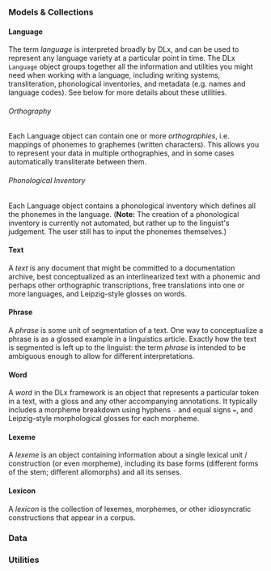 ### Models & Collections

#### Language
The term *language* is interpreted broadly by DLx, and can be used to represent any language variety at a particular point in time. The DLx `Language` object groups together all the information and utilities you might need when working with a language, including writing systems, transliteration, phonological inventories, and metadata (e.g. names and language codes). See below for more details about these utilities.

###### *Orthography*
Each Language object can contain one or more *orthographies*, i.e. mappings of phonemes to graphemes (written characters). This allows you to represent your data in multiple orthographies, and in some cases automatically transliterate between them.

###### *Phonological Inventory*
Each Language object contains a phonological inventory which defines all the phonemes in the language. (**Note:** The creation of a phonological inventory is currently not automated, but rather up to the linguist's judgement. The user still has to input the phonemes themselves.)

#### Text
A *text* is any document that might be committed to a documentation archive, best conceptualized as an interlinearized text with a phonemic and perhaps other orthographic transcriptions, free translations into one or more languages, and Leipzig-style glosses on words.

#### Phrase
A *phrase* is some unit of segmentation of a text. One way to conceptualize a phrase is as a glossed example in a linguistics article. Exactly how the text is segmented is left up to the linguist: the term *phrase* is intended to be ambiguous enough to allow for different interpretations.

#### Word
A *word* in the DLx framework is an object that represents a particular token in a text, with a gloss and any other accompanying annotations. It typically includes a morpheme breakdown using hyphens `-` and equal signs `=`, and Leipzig-style morphological glosses for each morpheme.

#### Lexeme
A *lexeme* is an object containing information about a single lexical unit / construction (or even morpheme), including its base forms (different forms of the stem; different allomorphs) and all its senses.

#### Lexicon
A *lexicon* is the collection of lexemes, morphemes, or other idiosyncratic constructions that appear in a corpus.

### Data

### Utilities

